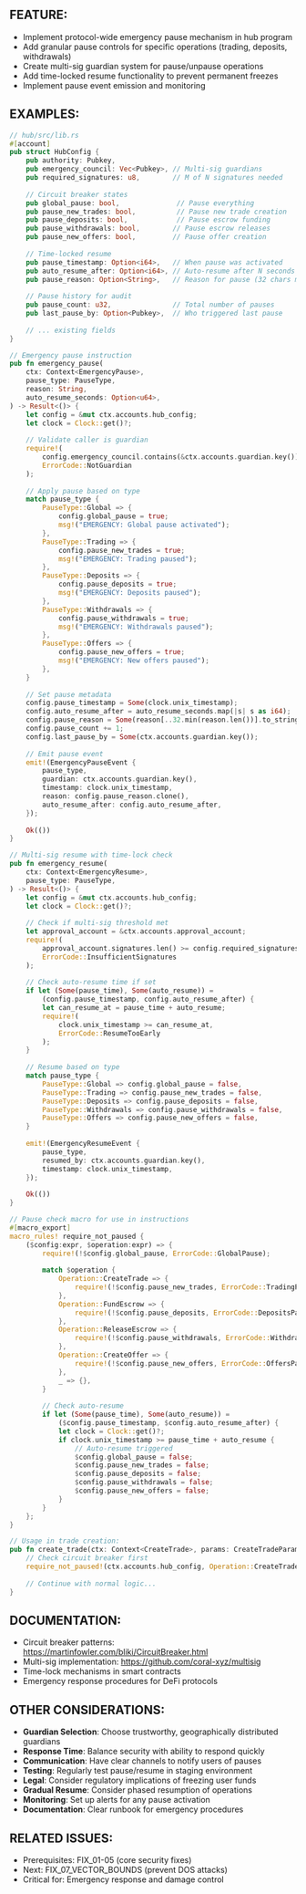 ## FEATURE:

- Implement protocol-wide emergency pause mechanism in hub program
- Add granular pause controls for specific operations (trading, deposits, withdrawals)
- Create multi-sig guardian system for pause/unpause operations
- Add time-locked resume functionality to prevent permanent freezes
- Implement pause event emission and monitoring

## EXAMPLES:

```rust
// hub/src/lib.rs
#[account]
pub struct HubConfig {
    pub authority: Pubkey,
    pub emergency_council: Vec<Pubkey>, // Multi-sig guardians
    pub required_signatures: u8,        // M of N signatures needed
    
    // Circuit breaker states
    pub global_pause: bool,              // Pause everything
    pub pause_new_trades: bool,          // Pause new trade creation
    pub pause_deposits: bool,            // Pause escrow funding
    pub pause_withdrawals: bool,        // Pause escrow releases
    pub pause_new_offers: bool,         // Pause offer creation
    
    // Time-locked resume
    pub pause_timestamp: Option<i64>,   // When pause was activated
    pub auto_resume_after: Option<i64>, // Auto-resume after N seconds
    pub pause_reason: Option<String>,   // Reason for pause (32 chars max)
    
    // Pause history for audit
    pub pause_count: u32,               // Total number of pauses
    pub last_pause_by: Option<Pubkey>,  // Who triggered last pause
    
    // ... existing fields
}

// Emergency pause instruction
pub fn emergency_pause(
    ctx: Context<EmergencyPause>,
    pause_type: PauseType,
    reason: String,
    auto_resume_seconds: Option<u64>,
) -> Result<()> {
    let config = &mut ctx.accounts.hub_config;
    let clock = Clock::get()?;
    
    // Validate caller is guardian
    require!(
        config.emergency_council.contains(&ctx.accounts.guardian.key()),
        ErrorCode::NotGuardian
    );
    
    // Apply pause based on type
    match pause_type {
        PauseType::Global => {
            config.global_pause = true;
            msg!("EMERGENCY: Global pause activated");
        },
        PauseType::Trading => {
            config.pause_new_trades = true;
            msg!("EMERGENCY: Trading paused");
        },
        PauseType::Deposits => {
            config.pause_deposits = true;
            msg!("EMERGENCY: Deposits paused");
        },
        PauseType::Withdrawals => {
            config.pause_withdrawals = true;
            msg!("EMERGENCY: Withdrawals paused");
        },
        PauseType::Offers => {
            config.pause_new_offers = true;
            msg!("EMERGENCY: New offers paused");
        },
    }
    
    // Set pause metadata
    config.pause_timestamp = Some(clock.unix_timestamp);
    config.auto_resume_after = auto_resume_seconds.map(|s| s as i64);
    config.pause_reason = Some(reason[..32.min(reason.len())].to_string());
    config.pause_count += 1;
    config.last_pause_by = Some(ctx.accounts.guardian.key());
    
    // Emit pause event
    emit!(EmergencyPauseEvent {
        pause_type,
        guardian: ctx.accounts.guardian.key(),
        timestamp: clock.unix_timestamp,
        reason: config.pause_reason.clone(),
        auto_resume_after: config.auto_resume_after,
    });
    
    Ok(())
}

// Multi-sig resume with time-lock check
pub fn emergency_resume(
    ctx: Context<EmergencyResume>,
    pause_type: PauseType,
) -> Result<()> {
    let config = &mut ctx.accounts.hub_config;
    let clock = Clock::get()?;
    
    // Check if multi-sig threshold met
    let approval_account = &ctx.accounts.approval_account;
    require!(
        approval_account.signatures.len() >= config.required_signatures as usize,
        ErrorCode::InsufficientSignatures
    );
    
    // Check auto-resume time if set
    if let (Some(pause_time), Some(auto_resume)) = 
        (config.pause_timestamp, config.auto_resume_after) {
        let can_resume_at = pause_time + auto_resume;
        require!(
            clock.unix_timestamp >= can_resume_at,
            ErrorCode::ResumeTooEarly
        );
    }
    
    // Resume based on type
    match pause_type {
        PauseType::Global => config.global_pause = false,
        PauseType::Trading => config.pause_new_trades = false,
        PauseType::Deposits => config.pause_deposits = false,
        PauseType::Withdrawals => config.pause_withdrawals = false,
        PauseType::Offers => config.pause_new_offers = false,
    }
    
    emit!(EmergencyResumeEvent {
        pause_type,
        resumed_by: ctx.accounts.guardian.key(),
        timestamp: clock.unix_timestamp,
    });
    
    Ok(())
}

// Pause check macro for use in instructions
#[macro_export]
macro_rules! require_not_paused {
    ($config:expr, $operation:expr) => {
        require!(!$config.global_pause, ErrorCode::GlobalPause);
        
        match $operation {
            Operation::CreateTrade => {
                require!(!$config.pause_new_trades, ErrorCode::TradingPaused);
            },
            Operation::FundEscrow => {
                require!(!$config.pause_deposits, ErrorCode::DepositsPaused);
            },
            Operation::ReleaseEscrow => {
                require!(!$config.pause_withdrawals, ErrorCode::WithdrawalsPaused);
            },
            Operation::CreateOffer => {
                require!(!$config.pause_new_offers, ErrorCode::OffersPaused);
            },
            _ => {},
        }
        
        // Check auto-resume
        if let (Some(pause_time), Some(auto_resume)) = 
            ($config.pause_timestamp, $config.auto_resume_after) {
            let clock = Clock::get()?;
            if clock.unix_timestamp >= pause_time + auto_resume {
                // Auto-resume triggered
                $config.global_pause = false;
                $config.pause_new_trades = false;
                $config.pause_deposits = false;
                $config.pause_withdrawals = false;
                $config.pause_new_offers = false;
            }
        }
    };
}

// Usage in trade creation:
pub fn create_trade(ctx: Context<CreateTrade>, params: CreateTradeParams) -> Result<()> {
    // Check circuit breaker first
    require_not_paused!(ctx.accounts.hub_config, Operation::CreateTrade);
    
    // Continue with normal logic...
}
```

## DOCUMENTATION:

- Circuit breaker patterns: https://martinfowler.com/bliki/CircuitBreaker.html
- Multi-sig implementation: https://github.com/coral-xyz/multisig
- Time-lock mechanisms in smart contracts
- Emergency response procedures for DeFi protocols

## OTHER CONSIDERATIONS:

- **Guardian Selection**: Choose trustworthy, geographically distributed guardians
- **Response Time**: Balance security with ability to respond quickly
- **Communication**: Have clear channels to notify users of pauses
- **Testing**: Regularly test pause/resume in staging environment
- **Legal**: Consider regulatory implications of freezing user funds
- **Gradual Resume**: Consider phased resumption of operations
- **Monitoring**: Set up alerts for any pause activation
- **Documentation**: Clear runbook for emergency procedures

## RELATED ISSUES:

- Prerequisites: FIX_01-05 (core security fixes)
- Next: FIX_07_VECTOR_BOUNDS (prevent DOS attacks)
- Critical for: Emergency response and damage control